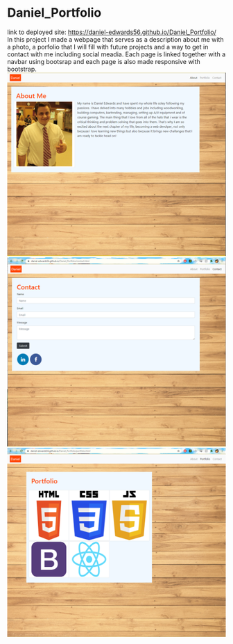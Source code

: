 # Daniel_Portfolio

link to deployed site: https://daniel-edwards56.github.io/Daniel_Portfolio/
<br>
In this project I made a webpage that serves as a description about me with a photo, a porfolio that I will fill with future projects and a way to get in contact with me including social meadia. Each page is linked together with a navbar using bootsrap and each page is also made responsive with bootstrap.
<br>
![screenshot of deployed page](Assets/Images/index-screencap.PNG "screenshot of about me")
<br>
![screenshot of deployed page](Assets/Images/contact-screencap.PNG "screenshot of contact")
<br>
![screenshot of deployed page](Assets/Images/portfolio-screencap.PNG "screenshot of portfolio")

